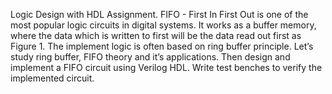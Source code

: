 Logic Design with HDL Assignment.
FIFO - First In First Out is one of the most popular logic circuits in digital systems. It works as a
buffer memory, where the data which is written to first will be the data read out first as Figure 1. The
implement logic is often based on ring buffer principle.
Let’s study ring buffer, FIFO theory and it’s applications. Then design and implement a FIFO circuit
using Verilog HDL. Write test benches to verify the implemented circuit.

